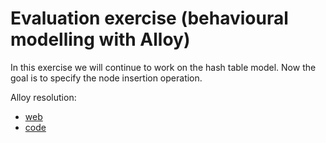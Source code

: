 # Evaluation exercise (behavioural modelling with Alloy)

In this exercise we will continue to work on the hash table model. Now the goal is to specify the node insertion operation.

Alloy resolution:
- [web](http://alloy4fun.inesctec.pt/7uwk85ighNA3gJBpu)
- [code](behavioural-design.als)
